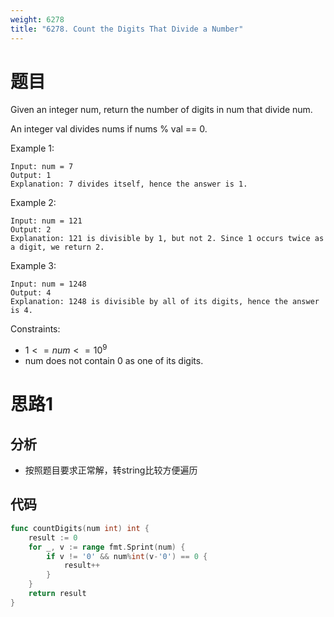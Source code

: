 ```yaml
---
weight: 6278
title: "6278. Count the Digits That Divide a Number"
---
```


# 题目

Given an integer num, return the number of digits in num that divide num.

An integer val divides nums if nums % val == 0.

Example 1:

```
Input: num = 7
Output: 1
Explanation: 7 divides itself, hence the answer is 1.
```

Example 2:

```
Input: num = 121
Output: 2
Explanation: 121 is divisible by 1, but not 2. Since 1 occurs twice as a digit, we return 2.
```

Example 3:

```
Input: num = 1248
Output: 4
Explanation: 1248 is divisible by all of its digits, hence the answer is 4.
```

Constraints:

- $1 <= num <= 10^9$
- num does not contain 0 as one of its digits.

# 思路1

## 分析

- 按照题目要求正常解，转string比较方便遍历

## 代码

```go
func countDigits(num int) int {
	result := 0
	for _, v := range fmt.Sprint(num) {
		if v != '0' && num%int(v-'0') == 0 {
			result++
		}
	}
	return result
}
```
